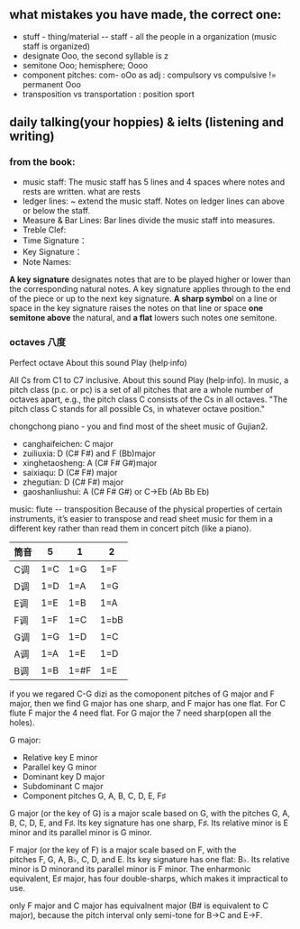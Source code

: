## what mistakes you have made, the correct one:
- stuff - thing/material   -- staff - all the people in a organization (music staff is organized)
- designate Ooo, the second syllable is z
- semitone Ooo; hemisphere; Oooo
- component pitches:  com- oOo as adj : compulsory vs compulsive != permanent Ooo
- transposition vs transportation   :  position sport


## daily talking(your hoppies) & ielts (listening and writing)

### from the book:
- music staff: The music staff has 5 lines and 4 spaces where notes and rests are written.  what are rests
- ledger lines: ~ extend the music staff. Notes on ledger lines can above or below the staff.
- Measure & Bar Lines: Bar lines divide the music staff into measures.
- Treble Clef:
- Time Signature：
- Key Signature：
- Note Names:

**A key signature** designates notes that are to be played higher or lower than the corresponding natural notes.
A key signature applies through to the end of the piece or up to the next key signature. 
**A sharp symbo**l on a line or space in the key signature raises the notes on that line or space **one semitone above** the natural, and **a flat** lowers such notes one semitone.

### octaves 八度
Perfect octave About this sound Play (help·info)

All Cs from C1 to C7 inclusive. About this sound Play (help·info).
In music, a pitch class (p.c. or pc) is a set of all pitches that are a whole number of octaves apart, e.g., the pitch class C consists of the Cs in all octaves. "The pitch class C stands for all possible Cs, in whatever octave position."

chongchong piano - you and find most of the sheet music of Gujian2.  
- canghaifeichen: C major
- zuiliuxia: D (C# F#) and F (Bb)major
- xinghetaosheng: A (C# F# G#)major
- saixiaqu: D (C# F#) major
- zhegutian: D (C# F#) major
- gaoshanliushui: A (C# F# G#) or C->Eb (Ab Bb Eb) 

music:
flute -- transposition
Because of the physical properties of certain instruments, it’s easier to transpose and read sheet music for them in a different key rather than read them in concert pitch (like a piano).

|筒音 |5        |1       |2|
|---|---|---|---|
|C调  |1=C 	|1=G    |1=F|
|D调  |1=D	|1=A 	|1=G|
|E调  |1=E	|1=B	|1=A|
|F调  |1=F	|1=C	|1=bB|
|G调  |1=G   |1=D	|1=C|
|A调  |1=A   |1=E    |1=D|
|B调  |1=B   |1=#F	|1=E|

if you we regared C-G dizi as the comoponent pitches of  G major and F major, then we find G major has one sharp, and F major has one flat.   For C flute F major the 4 need flat. For G major the 7 need sharp(open all the holes).

G major:
- Relative key	E minor
- Parallel key	G minor
- Dominant key	D major
- Subdominant	C major
- Component pitches G, A, B, C, D, E, F♯

G major (or the key of G) is a major scale based on G, with the pitches G, A, B, C, D, E, and F♯. Its key signature has one sharp, F♯. Its relative minor is E minor and its parallel minor is G minor.


F major (or the key of F) is a major scale based on F, with the pitches F, G, A, B♭, C, D, and E. Its key signature has one flat: B♭. Its relative minor is D minorand its parallel minor is F minor. The enharmonic equivalent, E♯ major, has four double-sharps, which makes it impractical to use.

only F major and C major has equivalnent major (B# is equivalent to C major), because the pitch interval only semi-tone for B->C and E->F.